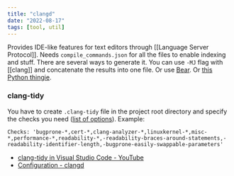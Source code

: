 ```yaml
---
title: "clangd"
date: "2022-08-17"
tags: [tool, util]
---
```


Provides IDE-like features for text editors through [[Language Server Protocol]]. Needs `compile_commands.json` for all the files to enable indexing and stuff. There are several ways to generate it. You can use `-MJ` flag with [[clang]] and concatenate the results into one file. Or use [Bear](https://github.com/rizsotto/Bear). Or [this Python thingie](https://github.com/nickdiego/compiledb).

### clang-tidy
You have to create `.clang-tidy` file in the project root directory and specify the checks you need ([list of options](https://clang.llvm.org/extra/clang-tidy/#using-clang-tidy)). Example:
```
Checks: 'bugprone-*,cert-*,clang-analyzer-*,linuxkernel-*,misc-*,performance-*,readability-*,-readability-braces-around-statements,-readability-identifier-length,-bugprone-easily-swappable-parameters'
```
- [clang-tidy in Visual Studio Code - YouTube](https://www.youtube.com/watch?v=8RSxQ8sluG0)
- [Configuration - clangd](https://clangd.llvm.org/config.html#clangtidy)
